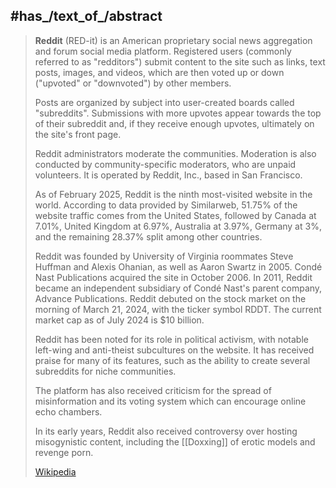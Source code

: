 ﻿---
aliases:
- Reddit
---

## #has_/text_of_/abstract 

> **Reddit** (RED-it) is an American proprietary social news aggregation and forum social media platform. 
> Registered users (commonly referred to as "redditors") submit content to the site 
> such as links, text posts, images, and videos, 
> which are then voted up or down ("upvoted" or "downvoted") by other members. 
> 
> Posts are organized by subject into user-created boards called "subreddits". 
> Submissions with more upvotes appear towards the top of their subreddit 
> and, if they receive enough upvotes, ultimately on the site's front page. 
> 
> Reddit administrators moderate the communities. 
> Moderation is also conducted by community-specific moderators, who are unpaid volunteers. 
> It is operated by Reddit, Inc., based in San Francisco.
>
> As of February 2025, Reddit is the ninth most-visited website in the world. 
> According to data provided by Similarweb, 51.75% of the website traffic comes from the United States, 
> followed by Canada at 7.01%, United Kingdom at 6.97%, Australia at 3.97%, Germany at 3%, 
> and the remaining 28.37% split among other countries.
>
> Reddit was founded by University of Virginia roommates Steve Huffman and Alexis Ohanian, 
> as well as Aaron Swartz in 2005. 
> Condé Nast Publications acquired the site in October 2006. 
> In 2011, Reddit became an independent subsidiary of Condé Nast's parent company, Advance Publications. 
> Reddit debuted on the stock market on the morning of March 21, 2024, with the ticker symbol RDDT. 
> The current market cap as of July 2024 is $10 billion. 
>
> Reddit has been noted for its role in political activism, 
> with notable left-wing and anti-theist subcultures on the website. 
> It has received praise for many of its features, 
> such as the ability to create several subreddits for niche communities. 
> 
> The platform has also received criticism for the spread of misinformation 
> and its voting system which can encourage online echo chambers. 
> 
> In its early years, Reddit also received controversy over hosting misogynistic content, 
> including the [[Doxxing]] of erotic models and revenge porn.
>
> [Wikipedia](https://en.wikipedia.org/wiki/Reddit) 

